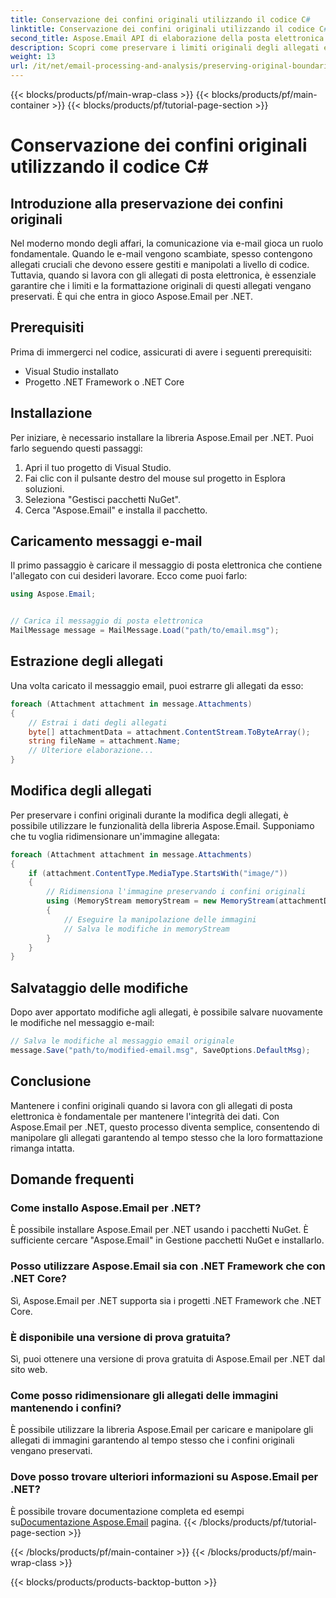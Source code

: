 ```yaml
---
title: Conservazione dei confini originali utilizzando il codice C#
linktitle: Conservazione dei confini originali utilizzando il codice C#
second_title: Aspose.Email API di elaborazione della posta elettronica .NET
description: Scopri come preservare i limiti originali degli allegati e-mail utilizzando C# e Aspose.Email per .NET. Guida passo passo con il codice sorgente.
weight: 13
url: /it/net/email-processing-and-analysis/preserving-original-boundaries-using-csharp-code/
---
```


{{< blocks/products/pf/main-wrap-class >}}
{{< blocks/products/pf/main-container >}}
{{< blocks/products/pf/tutorial-page-section >}}

# Conservazione dei confini originali utilizzando il codice C#


## Introduzione alla preservazione dei confini originali

Nel moderno mondo degli affari, la comunicazione via e-mail gioca un ruolo fondamentale. Quando le e-mail vengono scambiate, spesso contengono allegati cruciali che devono essere gestiti e manipolati a livello di codice. Tuttavia, quando si lavora con gli allegati di posta elettronica, è essenziale garantire che i limiti e la formattazione originali di questi allegati vengano preservati. È qui che entra in gioco Aspose.Email per .NET.

## Prerequisiti

Prima di immergerci nel codice, assicurati di avere i seguenti prerequisiti:

- Visual Studio installato
- Progetto .NET Framework o .NET Core

## Installazione

Per iniziare, è necessario installare la libreria Aspose.Email per .NET. Puoi farlo seguendo questi passaggi:

1. Apri il tuo progetto di Visual Studio.
2. Fai clic con il pulsante destro del mouse sul progetto in Esplora soluzioni.
3. Seleziona "Gestisci pacchetti NuGet".
4. Cerca "Aspose.Email" e installa il pacchetto.

## Caricamento messaggi e-mail

Il primo passaggio è caricare il messaggio di posta elettronica che contiene l'allegato con cui desideri lavorare. Ecco come puoi farlo:

```csharp
using Aspose.Email;


// Carica il messaggio di posta elettronica
MailMessage message = MailMessage.Load("path/to/email.msg");
```

## Estrazione degli allegati

Una volta caricato il messaggio email, puoi estrarre gli allegati da esso:

```csharp
foreach (Attachment attachment in message.Attachments)
{
    // Estrai i dati degli allegati
    byte[] attachmentData = attachment.ContentStream.ToByteArray();
    string fileName = attachment.Name;
    // Ulteriore elaborazione...
}
```

## Modifica degli allegati

Per preservare i confini originali durante la modifica degli allegati, è possibile utilizzare le funzionalità della libreria Aspose.Email. Supponiamo che tu voglia ridimensionare un'immagine allegata:

```csharp
foreach (Attachment attachment in message.Attachments)
{
    if (attachment.ContentType.MediaType.StartsWith("image/"))
    {
        // Ridimensiona l'immagine preservando i confini originali
        using (MemoryStream memoryStream = new MemoryStream(attachmentData))
        {
            // Eseguire la manipolazione delle immagini
            // Salva le modifiche in memoryStream
        }
    }
}
```

## Salvataggio delle modifiche

Dopo aver apportato modifiche agli allegati, è possibile salvare nuovamente le modifiche nel messaggio e-mail:

```csharp
// Salva le modifiche al messaggio email originale
message.Save("path/to/modified-email.msg", SaveOptions.DefaultMsg);
```

## Conclusione

Mantenere i confini originali quando si lavora con gli allegati di posta elettronica è fondamentale per mantenere l'integrità dei dati. Con Aspose.Email per .NET, questo processo diventa semplice, consentendo di manipolare gli allegati garantendo al tempo stesso che la loro formattazione rimanga intatta.

## Domande frequenti

### Come installo Aspose.Email per .NET?

È possibile installare Aspose.Email per .NET usando i pacchetti NuGet. È sufficiente cercare "Aspose.Email" in Gestione pacchetti NuGet e installarlo.

### Posso utilizzare Aspose.Email sia con .NET Framework che con .NET Core?

Sì, Aspose.Email per .NET supporta sia i progetti .NET Framework che .NET Core.

### È disponibile una versione di prova gratuita?

Sì, puoi ottenere una versione di prova gratuita di Aspose.Email per .NET dal sito web.

### Come posso ridimensionare gli allegati delle immagini mantenendo i confini?

È possibile utilizzare la libreria Aspose.Email per caricare e manipolare gli allegati di immagini garantendo al tempo stesso che i confini originali vengano preservati.

### Dove posso trovare ulteriori informazioni su Aspose.Email per .NET?

 È possibile trovare documentazione completa ed esempi su[Documentazione Aspose.Email](https://reference.aspose.com/email/net/) pagina.
{{< /blocks/products/pf/tutorial-page-section >}}

{{< /blocks/products/pf/main-container >}}
{{< /blocks/products/pf/main-wrap-class >}}

{{< blocks/products/products-backtop-button >}}
